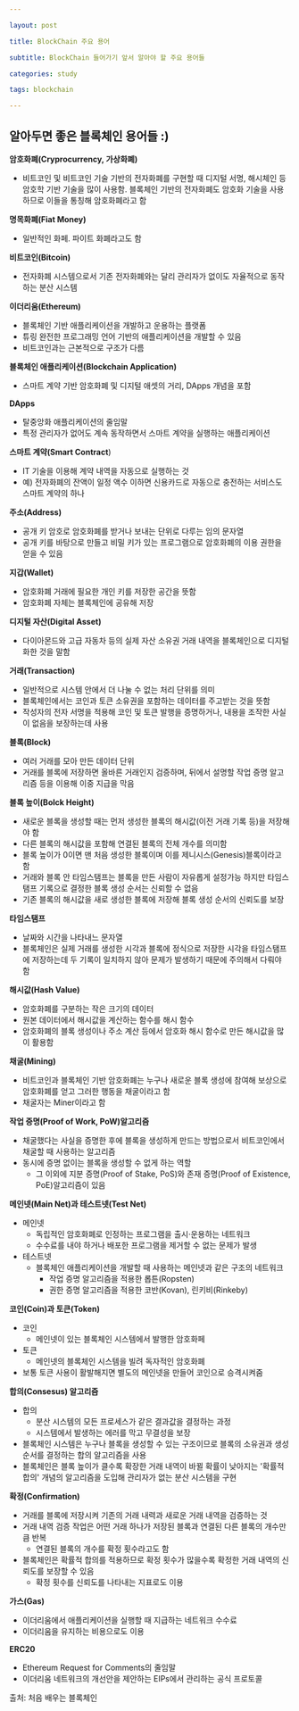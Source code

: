 ```yaml
---

layout: post

title: BlockChain 주요 용어

subtitle: BlockChain 들어가기 앞서 알아야 할 주요 용어들

categories: study

tags: blockchain

---
```


## 알아두면 좋은 블록체인 용어들 :)



**암호화폐(Cryprocurrency, 가상화폐)**

- 비트코인 및 비트코인 기술 기반의 전자화폐를 구현할 때 디지털 서명, 해시체인 등 암호학 기반 기술을 많이 사용함. 블록체인 기반의 전자화폐도 암호화 기술을 사용하므로 이들을 통칭해 암호화폐라고 함

**명목화폐(Fiat Money)**

- 일반적인 화페. 파이트 화폐라고도 함

**비트코인(Bitcoin)**

- 전자화폐 시스템으로서 기존 전자화폐와는 달리 관리자가 없이도 자율적으로 동작하는 분산 시스템

**이더리움(Ethereum)**

- 블록체인 기반 애플리케이션을 개발하고 운용하는 플랫폼
- 튜링 완전한 프로그래밍 언어 기반의 애플리케이션을 개발할 수 있음
- 비트코인과는 근본적으로 구조가 다름

**블록체인 애플리케이션(Blockchain Application)**

- 스마트 계약 기반 암호화폐 및 디지털 애셋의 거리, DApps 개념을 포함

**DApps**

- 탈중앙화 애플리케이션의 줄임말
- 특정 관리자가 없어도 계속 동작하면서 스마트 계약을 실행하는 애플리케이션

**스마트 계약(Smart Contract**)

- IT 기술을 이용해 계약 내역을 자동으로 실행하는 것
- 예) 전자화폐의 잔액이 일정 액수 이하면 신용카드로 자동으로 충전하는 서비스도 스마트 계약의 하나

**주소(Address)**

- 공개 키 암호로 암호화폐를 받거나 보내는 단위로 다루는 임의 문자열
- 공개 키를 바탕으로 만들고 비밀 키가 있는 프로그램으로 암호화폐의 이용 권한을 얻을 수 있음

**지갑(Wallet)**

- 암호화폐 거래에 필요한 개인 키를 저장한 공간을 뜻함
- 암호화폐 자체는 블록체인에 공유해 저장

**디지털 자산(Digital Asset)**

- 다이아몬드와 고급 자동차 등의 실제 자산 소유권 거래 내역을 블록체인으로 디지털화한 것을 말함

**거래(Transaction)**

- 일반적으로 시스템 안에서 더 나눌 수 없는 처리 단위를 의미
- 블록체인에서는 코인과 토큰 소유권을 포함하는 데이터를 주고받는 것을 뜻함
- 작성자의 전자 서명을 적용해 코인 및 토큰 발행을 증명하거나, 내용을 조작한 사실이 없음을 보장하는데 사용

**블록(Block)**

- 여러 거래를 모아 만든 데이터 단위
- 거래를 블록에 저장하면 올바른 거래인지 검증하며, 뒤에서 설명할 작업 증명 알고리즘 등을 이용해 이중 지급을 막음

**블록 높이(Bolck Height)**

- 새로운 블록을 생성할 때는 먼저 생성한 블록의 해시값(이전 거래 기록 등)을 저장해야 함
- 다른 블록의 해시값을 포함해 연결된 블록의 전체 개수를 의미함
- 블록 높이가 0이면 맨 처음 생성한 블록이며 이를 제니시스(Genesis)블록이라고 함
- 거래와 블록 안 타임스탬프는 블록을 만든 사람이 자유롭게 설정가능 하지만 타임스탬프 기록으로 결정한 블록 생성 순서는 신뢰할 수 없음
- 기존 블록의 해시값을 새로 생성한 블록에 저장해 블록 생성 순서의 신뢰도를 보장

**타임스탬프**

- 날짜와 시간을 나타내느 문자열
- 블록체인은 실제 거래를 생성한 시각과 블록에 정식으로 저장한 시각을 타임스탬프에 저장하는데 두 기록이 일치하지 않아 문제가 발생하기 때문에 주의해서 다뤄야 함

**해시값(Hash Value)**

- 암호화폐를 구분하는 작은 크기의 데이터
- 원본 데이터에서 해시값을 계산하는 함수를 해시 함수
- 암호화폐의 블록 생성이나 주소 계산 등에서 암호화 해시 함수로 만든 해시값을 많이 활용함

**채굴(Mining)**

- 비트코인과 블록체인 기반 암호화폐는 누구나 새로운 블록 생성에 참여해 보상으로 암호화폐를 얻고 그러한 행동을 채굴이라고 함
- 채굴자는 Miner이라고 함

**작업 증명(Proof of Work, PoW)알고리즘**

- 채굴했다는 사실을 증명한 후에 블록을 생성하게 만드는 방법으로서 비트코인에서 채굴할 때 사용하는 알고리즘
- 동시에 증명 없이는 블록을 생성할 수 없게 하는 역할
  - 그 이외에 지분 증명(Proof of Stake, PoS)와 존재 증명(Proof of Existence, PoE)알고리즘이 있음

**메인넷(Main Net)과 테스트넷(Test Net)**

- 메인넷
  - 독립적인 암호화폐로 인정하는 프로그램을 출시·운용하는 네트워크
  - 수수료를 내야 하거나 배포한 프로그램을 제거할 수 없는 문제가 발생
- 테스트넷
  - 블록체인 애플리케이션을 개발할 때 사용하는 메인넷과 같은 구조의 네트워크
    - 작업 증명 알고리즘을 적용한 롭튼(Ropsten)
    - 권한 증명 알고리즘을 적용한 코반(Kovan), 린키비(Rinkeby)

**코인(Coin)과 토큰(Token)**

- 코인
  - 메인넷이 있는 블록체인 시스템에서 발행한 암호화페
- 토큰
  - 메인넷의 블록체인 시스템을 빌려 독자적인 암호화폐
- 보통 토큰 사용이 활발해지면 별도의 메인넷을 만들어 코인으로 승격시켜줌

**합의(Consesus) 알고리즘**

- 합의
  - 분산 시스템의 모든 프로세스가 같은 결과값을 결정하는 과정
  - 시스템에서 발생하는 에러를 막고 무결성을 보장
- 블록체인 시스템은 누구나 블록을 생성할 수 있는 구조이므로 블록의 소유권과 생성 순서를 결정하는 합의 알고리즘을 사용
- 블록체인은 블록 높이가 클수록 확장한 거래 내역이 바뀔 확률이 낮아지는 '확률적 합의' 개념의 알고리즘을 도입해 관리자가 없는 분산 시스템을 구현

**확정(Confirmation)**

- 거래를 블록에 저장시켜 기존의 거래 내력과 새로운 거래 내역을 검증하는 것
- 거래 내역 검증 작업은 어떤 거래 하나가 저장된 블록과 연결된 다른 블록의 개수만큼 반복
  - 연결된 블록의 개수를 확정 횟수라고도 함
- 블록체인은 확률적 합의를 적용하므로 확정 횟수가 많을수록 확정한 거래 내역의 신뢰도를 보장할 수 있음
  - 확정 횟수를 신뢰도를 나타내는 지표로도 이용

**가스(Gas)**

- 이더리움에서 애플리케이션을 실행할 때 지급하는 네트워크 수수료
- 이더리움을 유지하는 비용으로도 이용

**ERC20**

- Ethereum Request for Comments의 줄임말
- 이더리움 네트워크의 개선안을 제안하는 EIPs에서 관리하는 공식 프로토콜 





출처: 처음 배우는 블록체인